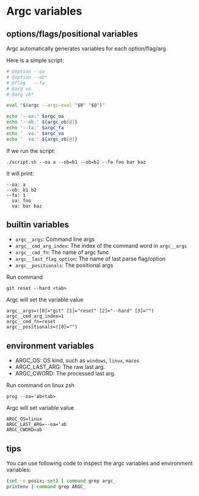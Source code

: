 # Argc variables

## options/flags/positional variables

Argc automatically generates variables for each option/flag/arg.

Here is a simple script:
```sh
# @option --oa
# @option --ob*
# @flag   --fa
# @arg va
# @arg vb*

eval "$(argc --argc-eval "$0" "$@")"

echo '--oa:' $argc_oa
echo '--ob:' ${argc_ob[@]}
echo '--fa:' $argc_fa
echo '  va:' $argc_va
echo '  va:' ${argc_vb[@]}
```

If we run the script:
```
./script.sh --oa a --ob=b1 --ob=b2 --fa foo bar baz
```
It will print:
```
--oa: a
--ob: b1 b2
--fa: 1
  va: foo
  va: bar baz
```

## builtin variables

- `argc__args`:  Command line args
- `argc__cmd_arg_index`: The index of the command word in `argc__args`
- `argc__cmd_fn`: The name of argc func
- `argc__last_flag_option`: The name of last parse flag/option
- `argc__positionals`: The positional args

Run command
```
git reset --hard <tab>
```

Argc will set the variable value
```
argc__args=([0]="git" [1]="reset" [2]="--hard" [3]="")
argc__cmd_arg_index=1
argc__cmd_fn=reset
argc__positionals=([0]="")
```

## environment variables

- ARGC_OS: OS kind, such as  `windows`, `linux`, `macos`
- ARGC_LAST_ARG: The raw last arg. 
- ARGC_CWORD: The processed last arg.

Run command on linux zsh
```
prog --oa='ab<tab>
```

Argc will set variable value
```
ARGC_OS=linux
ARGC_LAST_ARG=--oa='ab
ARGC_CWORD=ab
```

## tips

You can use following code to inspect the argc variables and environment variables:

```sh
(set -o posix; set) | command grep argc_
printenv | command grep ARGC_
```
